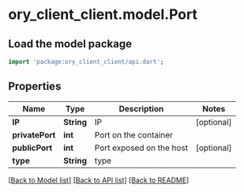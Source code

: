 # ory_client_client.model.Port

## Load the model package
```dart
import 'package:ory_client_client/api.dart';
```

## Properties
Name | Type | Description | Notes
------------ | ------------- | ------------- | -------------
**IP** | **String** | IP | [optional] 
**privatePort** | **int** | Port on the container | 
**publicPort** | **int** | Port exposed on the host | [optional] 
**type** | **String** | type | 

[[Back to Model list]](../README.md#documentation-for-models) [[Back to API list]](../README.md#documentation-for-api-endpoints) [[Back to README]](../README.md)



